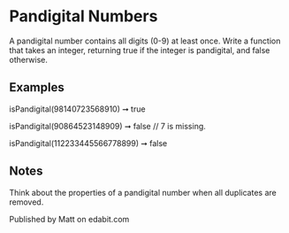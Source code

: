 # Pandigital Numbers

A pandigital number contains all digits (0-9) at least once. Write a function that takes an integer, returning true if the integer is pandigital, and false otherwise.

## Examples

isPandigital(98140723568910) ➞ true

isPandigital(90864523148909) ➞ false
// 7 is missing.

isPandigital(112233445566778899) ➞ false

## Notes

Think about the properties of a pandigital number when all duplicates are removed.

Published by Matt on edabit.com
